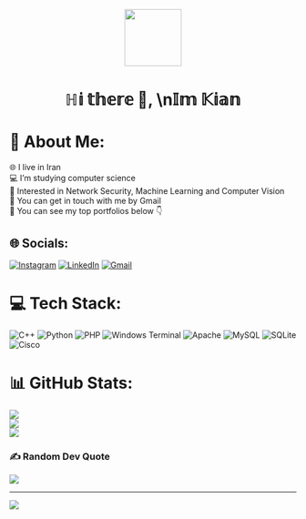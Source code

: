 <p align="center">
  <img src="https://github.com/7oSkaaa/7oSkaaa/blob/main/Images/about_me.gif?raw=true" width="100px">
</p>
<h1 align="center">ℍ𝕚 𝕥𝕙𝕖𝕣𝕖 👋, \n𝕀𝕞 𝕂𝕚𝕒𝕟</h1>
</p>


# 💫 About Me:
🌐 I live in Iran<br>💻 I’m studying computer science <br>👾 Interested in Network Security, Machine Learning and Computer Vision<br>📧 You can get in touch with me by Gmail<br>🚀 You can see my top portfolios below 👇


## 🌐 Socials:
[![Instagram](https://img.shields.io/badge/Instagram-%23E4405F.svg?logo=Instagram&logoColor=white)](https://instagram.com/kianshojaei_) [![LinkedIn](https://img.shields.io/badge/LinkedIn-%230077B5.svg?logo=linkedin&logoColor=white)](https://linkedin.com/in/www.linkedin.com/in/kianshojaei) [![Gmail](https://img.shields.io/badge/Gmail-D14836?logo=gmail&logoColor=white)](mailto:kianshojaei18@gmail.com)

# 💻 Tech Stack:
![C++](https://img.shields.io/badge/c++-%2300599C.svg?style=for-the-badge&logo=c%2B%2B&logoColor=white) ![Python](https://img.shields.io/badge/python-3670A0?style=for-the-badge&logo=python&logoColor=ffdd54) ![PHP](https://img.shields.io/badge/php-%23777BB4.svg?style=for-the-badge&logo=php&logoColor=white) ![Windows Terminal](https://img.shields.io/badge/Windows%20Terminal-%234D4D4D.svg?style=for-the-badge&logo=windows-terminal&logoColor=white) ![Apache](https://img.shields.io/badge/apache-%23D42029.svg?style=for-the-badge&logo=apache&logoColor=white) ![MySQL](https://img.shields.io/badge/mysql-4479A1.svg?style=for-the-badge&logo=mysql&logoColor=white) ![SQLite](https://img.shields.io/badge/sqlite-%2307405e.svg?style=for-the-badge&logo=sqlite&logoColor=white) ![Cisco](https://img.shields.io/badge/cisco-%23049fd9.svg?style=for-the-badge&logo=cisco&logoColor=black)
# 📊 GitHub Stats:
![](https://github-readme-stats.vercel.app/api?username=KianShojaei&theme=tokyonight&hide_border=false&include_all_commits=false&count_private=false)<br/>
![](https://github-readme-streak-stats.herokuapp.com/?user=KianShojaei&theme=tokyonight&hide_border=false)<br/>
![](https://github-readme-stats.vercel.app/api/top-langs/?username=KianShojaei&theme=tokyonight&hide_border=false&include_all_commits=false&count_private=false&layout=compact)

### ✍️ Random Dev Quote
![](https://quotes-github-readme.vercel.app/api?type=horizontal&theme=tokyonight)

---
[![](https://visitcount.itsvg.in/api?id=KianShojaei&icon=5&color=11)](https://visitcount.itsvg.in)

<!-- Proudly created with GPRM ( https://gprm.itsvg.in ) -->
